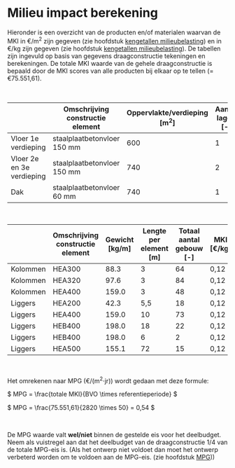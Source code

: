 # Milieu impact berekening


Hieronder is een overzicht van de producten en/of materialen waarvan de MKI in €/m<sup>2</sup> zijn gegeven (zie hoofdstuk [kengetallen milieubelasting](../../basis_gegevens/kengetallen_milieubelasting/kengetallen_milieubelasting_intro)) en in €/kg zijn gegeven (zie hoofdstuk [kengetallen milieubelasting](../../basis_gegevens/kengetallen_milieubelasting/kengetallen_milieubelasting_intro)).
De tabellen zijn ingevuld op basis van gegevens draagconstructie tekeningen en berekeningen. De totale MKI waarde van de gehele draagconstructie is bepaald door de MKI scores van alle producten bij elkaar op te tellen (= €75.551,61). 

<br>

|   | Omschrijving constructie element | Oppervlakte/verdieping [m<sup>2</sup>] | Aantal lagen [-] | MKI [€/m<sup>2</sup>] | Totale MKI [€] | % totaal |
|---|---|---|---|---|---|---|
| Vloer 1e verdieping       | staalplaatbetonvloer 150 mm | 600 | 1 | 9,92 | 5.952,00  | 7,87  |
| Vloer 2e en 3e verdieping | staalplaatbetonvloer 150 mm | 740 | 2 | 9,92 | 14.681,60 | 19,43 |
| Dak                       | staalplaatbetonvloer 60 mm  | 740 | 1 | 3,97 | 2.937,80  | 3,88  |

<br>

|   | Omschrijving constructie element | Gewicht [kg/m] | Lengte per element [m] | Totaal aantal gebouw [-] | MKI [€/kg] | Totale MKI [€] | % totaal |
|---|---|---|---|---|---|---|---|
| Kolommen  | HEA300 | 88.3  | 3   | 64 | 0,12 | 2.043,43  | 2,70 |
| Kolommen  | HEA320 | 97.6  | 3   | 84 | 0,12 | 2.951,42  | 3,90 |
| Kolommen  | HEA400 | 159.0 | 3   | 48 | 0,12 | 2.747,52  | 3,64 |
| Liggers   | HEA200 | 42.3  | 5,5 | 18 | 0,12 | 514,40    | 0,68 |
| Liggers   | HEA400 | 159.0 | 10  | 73 | 0,12 | 13.928,40 | 18,44 |
| Liggers   | HEB400 | 198.0 | 18  | 22 | 0,12 | 9.408,96  | 12,45 |
| Liggers   | HEB400 | 198.0 | 6   | 2  | 0,12 | 285,12    | 0,38  |
| Liggers   | HEA500 | 155.1 | 72  | 15 | 0,12 | 20.100,96 | 26,61 |

<br>

Het omrekenen naar MPG (€/(m<sup>2</sup>⋅jr)) wordt gedaan met deze formule:

$
MPG = \frac{totale MKI}{BVO \times referentieperiode}
$

$
MPG = \frac{75.551,61}{2820 \times 50} = 0,54
$

<br>

De MPG waarde valt **wel/niet** binnen de gestelde eis voor het deelbudget.
Neem als vuistregel aan dat het deelbudget van de draagconstructie 1/4 van de totale MPG-eis is.
(Als het ontwerp niet voldoet dan moet het ontwerp verbeterd worden om te voldoen aan de MPG-eis. (zie hoofdstuk [MPG](../milieuimpact/mpg.md)))

